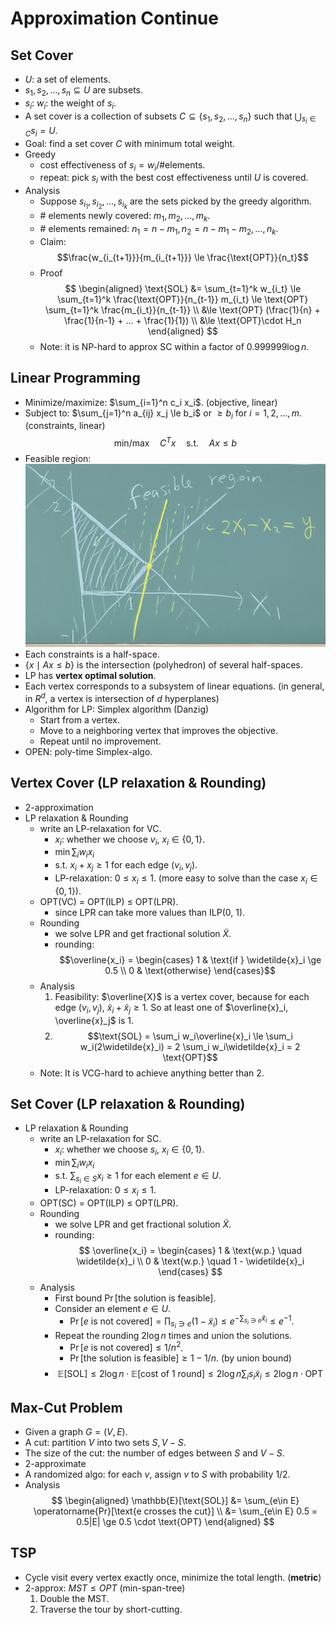 # Approximation Continue

## Set Cover

- $U$: a set of elements.
- $s_1, s_2, ..., s_n \subseteq U$ are subsets.
- $s_i$: $w_i$: the weight of $s_i$.
- A set cover is a collection of subsets $C \subseteq \{s_1, s_2, ..., s_n\}$ such that $\bigcup_{s_i \in C} s_i = U$.
- Goal: find a set cover $C$ with minimum total weight.
- Greedy
  - cost effectiveness of $s_i = w_i / \text{\# elements}$.
  - repeat: pick $s_i$ with the best cost effectiveness until $U$ is covered.
- Analysis
  - Suppose $s_{i_1}, s_{i_2}, ..., s_{i_k}$ are the sets picked by the greedy algorithm.
  - \# elements newly covered: $m_1, m_2, ..., m_k$.
  - \# elements remained: $n_1 = n-m_1, n_2 = n - m_1 - m_2, ..., n_k$.
  - Claim:
    $$\frac{w_{i_{t+1}}}{m_{i_{t+1}}} \le \frac{\text{OPT}}{n_t}$$
  - Proof
    $$
    \begin{aligned}
        \text{SOL} &= \sum_{t=1}^k w_{i_t} \le \sum_{t=1}^k \frac{\text{OPT}}{n_{t-1}} m_{i_t} \le \text{OPT} \sum_{t=1}^k \frac{m_{i_t}}{n_{t-1}} \\
        &\le \text{OPT} (\frac{1}{n} + \frac{1}{n-1} + ... + \frac{1}{1}) \\
        &\le \text{OPT}\cdot H_n
    \end{aligned}
    $$
  - Note: it is NP-hard to approx SC within a factor of $0.999999\log n$.

## Linear Programming

- Minimize/maximize: $\sum_{i=1}^n c_i x_i$. (objective, linear)
- Subject to: $\sum_{j=1}^n a_{ij} x_j \le b_i$ or $\ge b_i$ for $i = 1, 2, ..., m$. (constraints, linear)
  $$\text{min/max} \quad C^T x \quad \text{s.t.} \quad Ax \le b$$
- Feasible region:
  ![feasible-region](8-feasible-region.jpg)
- Each constraints is a half-space.
- $\{x\mid Ax\le b\}$ is the intersection (polyhedron) of several half-spaces.
- LP has **vertex optimal solution**.
- Each vertex corresponds to a subsystem of linear equations. (in general, in $R^d$, a vertex is intersection of $d$ hyperplanes)
- Algorithm for LP: Simplex algorithm (Danzig)
  - Start from a vertex.
  - Move to a neighboring vertex that improves the objective.
  - Repeat until no improvement.
- OPEN: poly-time Simplex-algo.

## Vertex Cover (LP relaxation & Rounding)

- 2-approximation
- LP relaxation & Rounding
  - write an LP-relaxation for VC.
    - $x_i$: whether we choose $v_i$, $x_i\in \{0, 1\}$.
    - $\min \sum_i w_ix_i$
    - s.t. $x_i + x_j \ge 1$ for each edge $(v_i, v_j)$.
    - LP-relaxation: $0 \le x_i \le 1$. (more easy to solve than the case $x_i\in \{0, 1\}$).
  - OPT(VC) = OPT(ILP) $\le$ OPT(LPR).
    - since LPR can take more values than ILP(0, 1).
  - Rounding
    - we solve LPR and get fractional solution $\widetilde{X}$.
    - rounding:
      $$\overline{x_i} = \begin{cases} 1 & \text{if } \widetilde{x}_i \ge 0.5 \\ 0 & \text{otherwise} \end{cases}$$
  - Analysis
    1. Feasibility: $\overline{X}$ is a vertex cover, because for each edge $(v_i, v_j)$, $\widetilde{x}_i + \widetilde{x}_j \ge 1$. So at least one of $\overline{x}_i, \overline{x}_j$ is 1.
    2. $$\text{SOL} = \sum_i w_i\overline{x}_i \le \sum_i w_i(2\widetilde{x}_i) = 2 \sum_i w_i\widetilde{x}_i = 2 \text{OPT}$$
  - Note: It is VCG-hard to achieve anything better than 2.

## Set Cover (LP relaxation & Rounding)

- LP relaxation & Rounding
  - write an LP-relaxation for SC.
    - $x_i$: whether we choose $s_i$, $x_i\in \{0, 1\}$.
    - $\min \sum_i w_ix_i$
    - s.t. $\sum_{s_i \in S} x_i \ge 1$ for each element $e \in U$.
    - LP-relaxation: $0 \le x_i \le 1$.
  - OPT(SC) = OPT(ILP) $\le$ OPT(LPR).
  - Rounding
    - we solve LPR and get fractional solution $\widetilde{X}$.
    - rounding:
      $$
      \overline{x_i} = \begin{cases}
      1 & \text{w.p.} \quad \widetilde{x}_i \\
      0 & \text{w.p.} \quad 1 - \widetilde{x}_i
      \end{cases}
      $$
  - Analysis
    - First bound $\operatorname{Pr}[\text{the solution is feasible}]$.
    - Consider an element $e \in U$.
      - $\operatorname{Pr}[e \text{ is not covered}] = \prod_{s_i \ni e} (1 - \widetilde{x}_i) \le e^{-\sum_{s_i \ni e} \widetilde{x}_i} \le e^{-1}$.
    - Repeat the rounding $2\log n$ times and union the solutions.
      - $\operatorname{Pr}[e \text{ is not covered}] \le 1 / n^2$.
      - $\operatorname{Pr}[\text{the solution is feasible}] \ge 1 - 1/n$. (by union bound)
    - $$\mathbb{E}[\text{SOL}] \le 2\log n\cdot \mathbb{E}[\text{cost of 1 round}] \le 2\log n \sum_i s_i\widetilde{x}_i \le 2\log n\cdot\text{OPT}$$

## Max-Cut Problem

- Given a graph $G = (V, E)$.
- A cut: partition $V$ into two sets $S, V-S$.
- The size of the cut: the number of edges between $S$ and $V-S$.
- 2-approximate
- A randomized algo: for each $v$, assign $v$ to $S$ with probability $1/2$.
- Analysis
  $$
  \begin{aligned}
  \mathbb{E}[\text{SOL}] &= \sum_{e\in E} \operatorname{Pr}[\text{e crosses the cut}] \\
  &= \sum_{e\in E} 0.5 = 0.5|E| \ge 0.5 \cdot \text{OPT}
  \end{aligned}
  $$

## TSP

- Cycle visit every vertex exactly once, minimize the total length. (**metric**)
- 2-approx: $MST \le OPT$ (min-span-tree)
  1. Double the MST.
  2. Traverse the tour by short-cutting.
